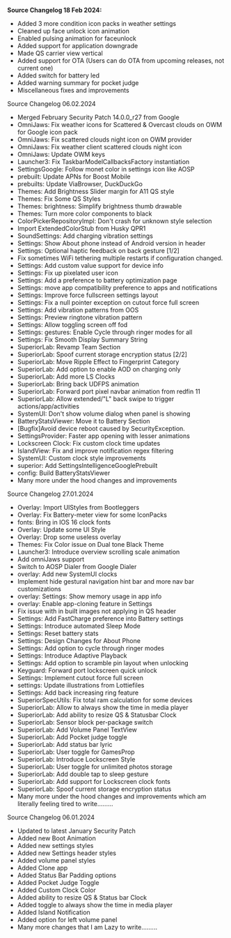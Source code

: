 <b>Source Changelog 18 Feb 2024:</b>
- Added 3 more condition icon packs in weather settings 
- Cleaned up face unlock icon animation
- Enabled pulsing animation for faceunlock
- Added support for application downgrade
- Made QS carrier view vertical
- Added support for OTA (Users can do OTA from upcoming releases, not current one)
- Added switch for battery led
- Added warning summary for pocket judge
- Miscellaneous fixes and improvements

Source Changelog 06.02.2024
- Merged February Security Patch 14.0.0_r27 from Google 
- OmniJaws: Fix weather icons for Scattered & Overcast clouds on OWM for Google icon pack
- OmniJaws: Fix scattered clouds night icon on OWM provider
- OmniJaws: Fix weather client scattered clouds night icon
- OmniJaws: Update OWM keys
- Launcher3: Fix TaskbarModelCallbacksFactory instantiation
- SettingsGoogle: Follow monet color in settings icon like AOSP
- prebuilt: Update APNs for Boost Mobile
- prebuilts: Update ViaBrowser, DuckDuckGo
- Themes: Add Brightness Slider margin for A11 QS style
- Themes: Fix Some QS Styles
- Themes: brightness: Simplify brightness thumb drawable
- Themes: Turn more color components to black
- ColorPickerRepositoryImpl: Don't crash for unknown style selection
- Import ExtendedColorStub from Husky QPR1
- SoundSettings: Add charging vibration settings
- Settings: Show About phone instead of Android version in header
- Settings: Optional haptic feedback on back gesture [1/2]
- Fix sometimes WiFi tethering multiple restarts if configuration changed.
- Settings: Add custom value support for device info
- Settings: Fix up pixelated user icon
- Settings: Add a preference to battery optimization page
- Settings: move app compatibility preference to apps and notifications
- Settings: Improve force fullscreen settings layout
- Settings: Fix a null pointer exception on cutout force full screen
- Settings: Add vibration patterns from OOS
- Settings: Preview ringtone vibration pattern
- Settings: Allow toggling screen off fod
- Settings: gestures: Enable Cycle through ringer modes for all
- Settings: Fix Smooth Display Summary String
- SuperiorLab: Revamp Team Section
- SuperiorLab: Spoof current storage encryption status [2/2]
- SuperiorLab: Move Ripple Effect to Fingerprint Category
- SuperiorLab: Add option to enable AOD on charging only
- SuperiorLab: Add more LS Clocks
- SuperiorLab: Bring back UDFPS animation
- SuperiorLab: Forward port pixel navbar animation from redfin 11
- SuperiorLab: Allow extended/"L" back swipe to trigger actions/app/activities
- SystemUI: Don't show volume dialog when panel is showing
- BatteryStatsViewer: Move it to Battery Section
- [Bugfix]Avoid device reboot caused by SecurityException.
- SettingsProvider: Faster app opening with lesser animations
- Lockscreen Clock: Fix custom clock time updates
- IslandView: Fix and improve notification regex filtering
- SystemUI: Custom clock style improvements
- superior: Add SettingsIntelligenceGooglePrebuilt
- config: Build BatteryStatsViewer
- Many more under the hood changes and improvements

Source Changelog 27.01.2024
- Overlay: Import UIStyles from Bootleggers
- Overlay: Fix Battery-meter view for some IconPacks
- fonts: Bring in IOS 16 clock fonts
- Overlay: Update some UI Style
- Overlay: Drop some useless overlay
- Themes: Fix Color issue on Dual tone Black Theme
- Launcher3: Introduce overview scrolling scale animation
- Add omniJaws support
- Switch to AOSP Dialer from Google Dialer
- overlay: Add new SystemUI clocks
- Implement hide gestural navigation hint bar and more nav bar customizations
- overlay: Settings: Show memory usage in app info
- overlay: Enable app-cloning feature in Settings
- Fix issue with in built images not applying in QS header
- Settings: Add FastCharge preference into Battery settings
- Settings: Introduce automated Sleep Mode
- Settings: Reset battery stats
- Settings: Design Changes for About Phone
- Settings: Add option to cycle through ringer modes
- Settings: Introduce Adaptive Playback
- Settings: Add option to scramble pin layout when unlocking
- Keyguard: Forward port lockscreen quick unlock
- Settings: Implement cutout force full screen
- settings: Update illustrations from Lottiefiles
- Settings: Add back increasing ring feature
- SuperiorSpecUtils: Fix total ram calculation for some devices
- SuperiorLab: Allow to always show the time in media player
- SuperiorLab: Add ability to resize QS & Statusbar Clock
- SuperiorLab: Sensor block per-package switch
- SuperiorLab: Add Volume Panel TextView
- SuperiorLab: Add Pocket judge toggle
- SuperiorLab: Add status bar lyric
- SuperiorLab: User toggle for GamesProp
- SuperiorLab: Introduce Lockscreen Style
- SuperiorLab: User toggle for unlimited photos storage
- SuperiorLab: Add double tap to sleep gesture
- SuperiorLab: Add support for Lockscreen clock fonts
- SuperiorLab: Spoof current storage encryption status
- Many more under the hood changes and improvements which am literally feeling tired to write.........

Source Changelog 06.01.2024
- Updated to latest January Security Patch 
- Added new Boot Animation
- Added new settings styles
- Added new Settings header styles
- Added volume panel styles
- Added Clone app
- Added Status Bar Padding options
- Added Pocket Judge Toggle
- Added Custom Clock Color
- Added ability to resize QS & Status bar Clock
- Added toggle to always show the time in media player
- Added Island Notification
- Added option for left volume panel
- Many more changes that I am Lazy to write.........
